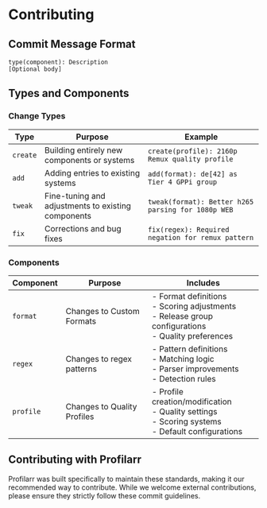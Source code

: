 # Contributing

## Commit Message Format

```
type(component): Description
[Optional body]
```

## Types and Components

### Change Types

| Type     | Purpose                                            | Example                                            |
| -------- | -------------------------------------------------- | -------------------------------------------------- |
| `create` | Building entirely new components or systems        | `create(profile): 2160p Remux quality profile`     |
| `add`    | Adding entries to existing systems                 | `add(format): de[42] as Tier 4 GPPi group`         |
| `tweak`  | Fine-tuning and adjustments to existing components | `tweak(format): Better h265 parsing for 1080p WEB` |
| `fix`    | Corrections and bug fixes                          | `fix(regex): Required negation for remux pattern`  |

### Components

| Component | Purpose                     | Includes                                                                                                 |
| --------- | --------------------------- | -------------------------------------------------------------------------------------------------------- |
| `format`  | Changes to Custom Formats   | - Format definitions<br>- Scoring adjustments<br>- Release group configurations<br>- Quality preferences |
| `regex`   | Changes to regex patterns   | - Pattern definitions<br>- Matching logic<br>- Parser improvements<br>- Detection rules                  |
| `profile` | Changes to Quality Profiles | - Profile creation/modification<br>- Quality settings<br>- Scoring systems<br>- Default configurations   |

## Contributing with Profilarr

Profilarr was built specifically to maintain these standards, making it our recommended way to contribute. While we welcome external contributions, please ensure they strictly follow these commit guidelines.
